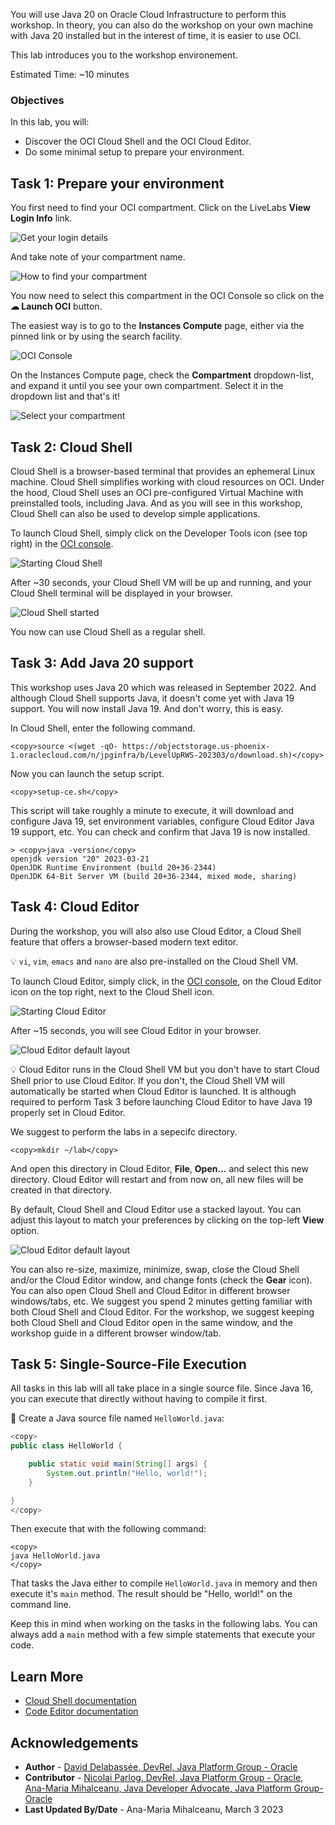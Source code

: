 You will use Java 20 on Oracle Cloud Infrastructure to perform this workshop. In theory, you can also do the workshop on your own machine with Java 20 installed but in the interest of time, it is easier to use OCI.

This lab introduces you to the workshop environement.

Estimated Time: ~10 minutes

### **Objectives**

In this lab, you will:
* Discover the OCI Cloud Shell and the OCI Cloud Editor.
* Do some minimal setup to prepare your environment.

## Task 1: Prepare your environment

You first need to find your OCI compartment. Click on the LiveLabs **View Login Info** link.

![Get your login details](images/view-login-info.png)

And take note of your compartment name.

![How to find your compartment](images/oci-note-compartment.png)

You now need to select this compartment in the OCI Console so click on the **☁ Launch OCI** button.

The easiest way is to go to the **Instances Compute** page, either via the pinned link or by using the search facility.

![OCI Console](images/oci-instance.png)

On the Instances Compute page, check the **Compartment** dropdown-list, and expand it until you see your own compartment. Select it in the dropdown list and that's it!

![Select your compartment](images/oci-select-compartment.png)

## Task 2: Cloud Shell

Cloud Shell is a browser-based terminal that provides an ephemeral Linux machine. Cloud Shell simplifies working with cloud resources on OCI. Under the hood, Cloud Shell uses an OCI pre-configured Virtual Machine with preinstalled tools, including Java. And as you will see in this workshop, Cloud Shell can also be used to develop simple applications.


To launch Cloud Shell, simply click on the Developer Tools icon (see top right) in the [OCI console](https://cloud.oracle.com).

![Starting Cloud Shell](images/cs-start.png)

After ~30 seconds, your Cloud Shell VM will be up and running, and your Cloud Shell terminal will be displayed in your browser.

![Cloud Shell started](images/cs-started.png)

You now can use Cloud Shell as a regular shell.



## Task 3: Add Java 20 support

This workshop uses Java 20 which was released in September 2022. And although Cloud Shell supports Java, it doesn't come yet with Java 19 support. You will now install Java 19. And don't worry, this is easy.

In Cloud Shell, enter the following command.

```text
<copy>source <(wget -qO- https://objectstorage.us-phoenix-1.oraclecloud.com/n/jpginfra/b/LevelUpRWS-202303/o/download.sh)</copy>
```

Now you can launch the setup script.

```text
<copy>setup-ce.sh</copy>

```
This script will take roughly a minute to execute, it will download and configure Java 19, set environment variables, configure Cloud Editor Java 19 support, etc. You can check and confirm that Java 19 is now installed.

```text
> <copy>java -version</copy>
openjdk version "20" 2023-03-21
OpenJDK Runtime Environment (build 20+36-2344)
OpenJDK 64-Bit Server VM (build 20+36-2344, mixed mode, sharing)
```

## Task 4: Cloud Editor


During the workshop, you will also also use Cloud Editor, a Cloud Shell feature that offers a browser-based modern text editor.

💡 `vi`, `vim`, `emacs` and `nano` are also pre-installed on the Cloud Shell VM.

To launch Cloud Editor, simply click, in the [OCI console](https://cloud.oracle.com), on the Cloud Editor icon on the top right, next to the Cloud Shell icon.

![Starting Cloud Editor](images/ce-start.png)

After ~15 seconds, you will see Cloud Editor in your browser.

![Cloud Editor default layout](images/cs-ce-horizontal.png)


💡 Cloud Editor runs in the Cloud Shell VM but you don't have to start Cloud Shell prior to use Cloud Editor. If you don't, the Cloud Shell VM will automatically be started when Cloud Editor is launched. It is although required to perform Task 3 before launching Cloud Editor to have Java 19 properly set in Cloud Editor.

We suggest to perform the labs in a sepecifc directory.

```text
<copy>mkdir ~/lab</copy>
```

And open this directory in Cloud Editor, **File**, **Open...** and select this new directory. Cloud Editor will restart and from now on, all new files will be created in that directory.


By default, Cloud Shell and Cloud Editor use a stacked layout. You can adjust this layout to match your preferences by clicking on the top-left **View** option.

![Cloud Editor default layout](images/cs-ce-view.png)

You can also re-size, maximize, minimize, swap, close the Cloud Shell and/or the Cloud Editor window, and change fonts (check the **Gear** icon). You can also open Cloud Shell and Cloud Editor in different browser windows/tabs, etc. We suggest you spend 2 minutes getting familiar with both Cloud Shell and Cloud Editor.
For the workshop, we suggest keeping both Cloud Shell and Cloud Editor open in the same window, and the workshop guide in a different browser window/tab.

## Task 5: Single-Source-File Execution

All tasks in this lab will all take place in a single source file.
Since Java 16, you can execute that directly without having to compile it first.

💪 Create a Java source file named `HelloWorld.java`:

```java
<copy>
public class HelloWorld {

	public static void main(String[] args) {
		System.out.println("Hello, world!");
	}

}
</copy>
```

Then execute that with the following command:

```shell
<copy>
java HelloWorld.java
</copy>
```

That tasks the Java either to compile `HelloWorld.java` in memory and then execute it's `main` method.
The result should be "Hello, world!" on the command line.

Keep this in mind when working on the tasks in the following labs.
You can always add a `main` method with a few simple statements that execute your code.

## Learn More

* [Cloud Shell documentation](https://docs.oracle.com/en-us/iaas/Content/API/Concepts/cloudshellintro.htm)
* [Code Editor documentation](https://docs.oracle.com/en-us/iaas/Content/API/Concepts/code_editor_intro.htm)


## Acknowledgements

* **Author** - [David Delabassée, DevRel, Java Platform Group - Oracle](https://twitter.com/delabassee)
* **Contributor** - [Nicolai Parlog, DevRel, Java Platform Group - Oracle](https://nipafx.dev/), [Ana-Maria Mihalceanu, Java Developer Advocate, Java Platform Group- Oracle](https://twitter.com/ammbra1508)
* **Last Updated By/Date** - Ana-Maria Mihalceanu, March 3 2023